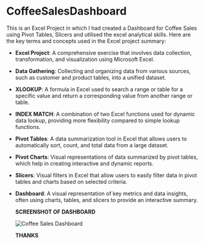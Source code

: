 # CoffeeSalesDashboard
This is an Excel Project in which I had created a Dashboard for Coffee Sales using Pivot Tables, Slicers and utilised the excel analytical skills.
Here are the key terms and concepts used in the Excel project summary:
- **Excel Project**: A comprehensive exercise that involves data collection, transformation, and visualization using Microsoft Excel.
- **Data Gathering**: Collecting and organizing data from various sources, such as customer and product tables, into a unified dataset.
- **XLOOKUP**: A formula in Excel used to search a range or table for a specific value and return a corresponding value from another range or table.
- **INDEX MATCH**: A combination of two Excel functions used for dynamic data lookup, providing more flexibility compared to simple lookup functions.
- **Pivot Tables**: A data summarization tool in Excel that allows users to automatically sort, count, and total data from a large dataset.
- **Pivot Charts**: Visual representations of data summarized by pivot tables, which help in creating interactive and dynamic reports.
- **Slicers**: Visual filters in Excel that allow users to easily filter data in pivot tables and charts based on selected criteria.
- **Dashboard**: A visual representation of key metrics and data insights, often using charts, tables, and slicers to provide an interactive summary.
  
  **SCREENSHOT OF DASHBOARD**
  
  ![Coffee Sales Dashboard](https://github.com/user-attachments/assets/1b0ae278-adc2-4504-8af3-d4b608e35ed7)

  **THANKS**
